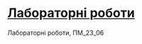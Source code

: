 # [Лабораторні роботи](https://juli11V.github.io/Web_programming_23_06/ "Site on GitHub Pages") 
Лабораторні роботи, ПМ_23_06